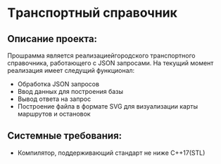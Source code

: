 # Tранспортный справочник
## Описание проекта:
Прошрамма является реализациейгородского транспортного справочника, работающего с JSON запросами. 
На текущий момент реализация имеет следущий функционал:
* Обработка JSON запросов
* Ввод данных для построения базы
* Вывод ответа на запрос
* Построение файла в формате SVG для визуализации карты маршрутов и остановок
## Системные требования:
* Компилятор, поддерживающий стандарт не ниже C++17(STL)
